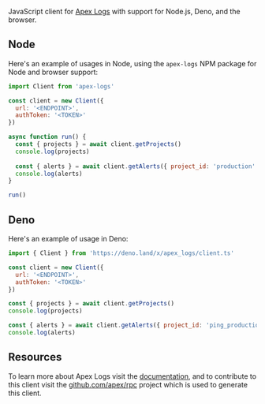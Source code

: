 

JavaScript client for [Apex Logs](https://apex.sh/logs/) with support for Node.js, Deno, and the browser.

## Node

Here's an example of usages in Node, using the `apex-logs` NPM package for Node and browser support:

```js
import Client from 'apex-logs'

const client = new Client({
  url: '<ENDPOINT>',
  authToken: '<TOKEN>'
})

async function run() {
  const { projects } = await client.getProjects()
  console.log(projects)
  
  const { alerts } = await client.getAlerts({ project_id: 'production' })
  console.log(alerts)
}

run()
```

## Deno

Here's an example of usage in Deno:

```js
import { Client } from 'https://deno.land/x/apex_logs/client.ts'

const client = new Client({
  url: '<ENDPOINT>',
  authToken: '<TOKEN>'
})

const { projects } = await client.getProjects()
console.log(projects)

const { alerts } = await client.getAlerts({ project_id: 'ping_production' })
console.log(alerts)
```


## Resources

To learn more about Apex Logs visit the [documentation](https://apex.sh/docs/logs/), and to contribute to this client visit the [github.com/apex/rpc](https://github.com/apex/rpc/) project which is used to generate this client.
